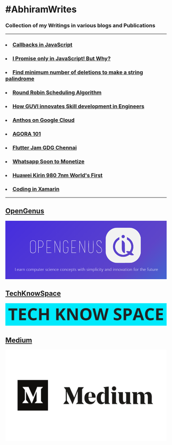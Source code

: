 # #AbhiramWrites
### Collection of my Writings in various blogs and Publications
***
### <li> [Callbacks in JavaScript](https://iq<li>opengenus<li>org/callbacks-in-javascript/)
### <li> [I Promise only in JavaScript! But Why?](https://iq<li>opengenus<li>org/promises-in-javascript/)
### <li> [Find minimum number of deletions to make a string palindrome](https://iq<li>opengenus<li>org/minimum-deletions-to-make-string-palindrome/)
### <li> [Round Robin Scheduling Algorithm](https://iq<li>opengenus<li>org/round-robin-scheduling/)
### <li> [How GUVI innovates Skill development in Engineers](https://medium<li>com/@abhiram<li>reddy/guvi-df9154e3593c)
### <li> [Anthos on Google Cloud](https://www<li>linkedin<li>com/posts/abhiramreddyduggempudi_google-gcp-googlecloud-activity-6613328545395601408-frDm)
### <li> [AGORA 101](https://medium<li>com/fnplus/agora-101-4805256a25ff)
### <li> [Flutter Jam GDG Chennai](https://medium<li>com/fnplus/flutter-jam-gdgchennai-b36f8539c7fb)
### <li> [Whatsapp Soon to Monetize](https://medium<li>com/@abhiramreddy31/whatsapp-soon-to-monetize-46760f362c4c)
### <li> [Huawei Kirin 980 7nm World's First](https://techknowspace<li>wordpress<li>com/2018/08/31/huawei-kirin-980-worlds-first-7nm-commercial-chipset-big-threat-to-snapdragon/)
### <li> [Coding in Xamarin ](https://techknowspace<li>wordpress<li>com/2018/09/03/code-your-app-in-xamarin-and-delpoy-in-iosandroid-and-windows/)

***
##  [OpenGenus](https://iq.opengenus.org/author/abhiram/)
![open genus logo](/Images/opengenus.PNG)
## [TechKnowSpace](https://techknowspace.wordpress.com/author/abhiramreddy31/)
![techknowspace logo](/Images/techknowspace.PNG)
## [Medium](https://medium.com/@abhiram.reddy)
![medium logo](https://github.com/AbhiramReddyD/AbhiramWrites/blob/master/Images/medium.jpeg)
